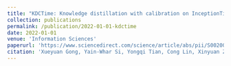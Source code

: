 ```yaml
---
title: "KDCTime: Knowledge distillation with calibration on InceptionTime for time-series classification"
collection: publications
permalink: /publication/2022-01-01-kdctime
date: 2022-01-01
venue: 'Information Sciences'
paperurl: 'https://www.sciencedirect.com/science/article/abs/pii/S0020025522009434'
citation: 'Xueyuan Gong, Yain-Whar Si, Yongqi Tian, Cong Lin, Xinyuan Zhang, and Xiaoxiang Liu*, &quot;KDCTime: Knowledge distillation with calibration on InceptionTime for time-series classification,&quot; Information Sciences, 2022, 613: 184-203.'
---
```

